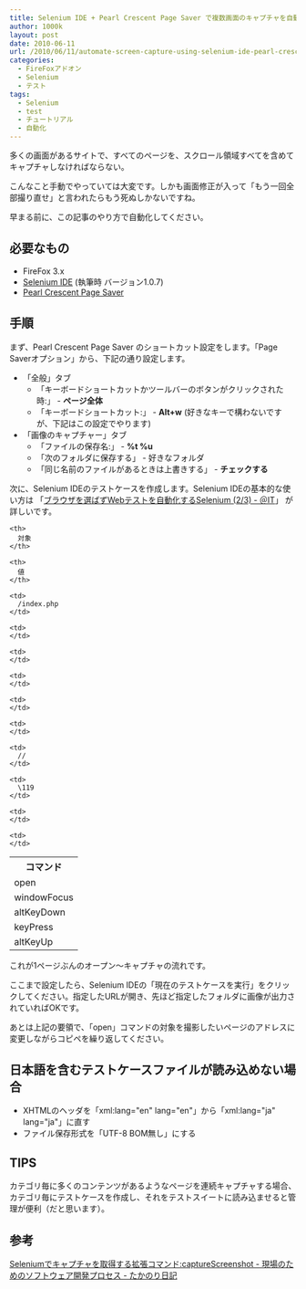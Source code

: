 ```yaml
---
title: Selenium IDE + Pearl Crescent Page Saver で複数画面のキャプチャを自動化する
author: 1000k
layout: post
date: 2010-06-11
url: /2010/06/11/automate-screen-capture-using-selenium-ide-pearl-crescent-page-saver/
categories:
  - FireFoxアドオン
  - Selenium
  - テスト
tags:
  - Selenium
  - test
  - チュートリアル
  - 自動化
---
```

多くの画面があるサイトで、すべてのページを、スクロール領域すべてを含めてキャプチャしなければならない。

こんなこと手動でやっていては大変です。しかも画面修正が入って「もう一回全部撮り直せ」と言われたらもう死ぬしかないですね。

早まる前に、この記事のやり方で自動化してください。

<!--more-->

## 必要なもの

  * FireFox 3.x
  * [Selenium IDE](http://seleniumhq.org/download/) (執筆時 バージョン1.0.7)
  * [Pearl Crescent Page Saver](http://pearlcrescent.com/products/pagesaver/)

## 手順

まず、Pearl Crescent Page Saver のショートカット設定をします。「Page Saverオプション」から、下記の通り設定します。

  * 「全般」タブ
      * 「キーボードショートカットかツールバーのボタンがクリックされた時:」 - **ページ全体**
      * 「キーボードショートカット:」 - **Alt+w** (好きなキーで構わないですが、下記はこの設定でやります)
  * 「画像のキャプチャー」タブ
      * 「ファイルの保存名:」 - **%t %u**
      * 「次のフォルダに保存する」 - 好きなフォルダ
      * 「同じ名前のファイルがあるときは上書きする」 - **チェックする**

次に、Selenium IDEのテストケースを作成します。Selenium IDEの基本的な使い方は 「[ブラウザを選ばずWebテストを自動化するSelenium (2/3) - ＠IT](http://www.atmarkit.co.jp/fjava/rensai4/devtool07/devtool07_2.html)」 が詳しいです。

<table>
  <tr>
    <th>
      コマンド
    </th>

    <th>
      対象
    </th>

    <th>
      値
    </th>
  </tr>

  <tr>
    <td>
      open
    </td>

    <td>
      /index.php
    </td>

    <td>
    </td>
  </tr>

  <tr>
    <td>
      windowFocus
    </td>

    <td>
    </td>

    <td>
    </td>
  </tr>

  <tr>
    <td>
      altKeyDown
    </td>

    <td>
    </td>

    <td>
    </td>
  </tr>

  <tr>
    <td>
      keyPress
    </td>

    <td>
      //
    </td>

    <td>
      \119
    </td>
  </tr>

  <tr>
    <td>
      altKeyUp
    </td>

    <td>
    </td>

    <td>
    </td>
  </tr>
</table>

これが1ページぶんのオープン～キャプチャの流れです。

ここまで設定したら、Selenium IDEの「現在のテストケースを実行」をクリックしてください。指定したURLが開き、先ほど指定したフォルダに画像が出力されていればOKです。

あとは上記の要領で、「open」コマンドの対象を撮影したいページのアドレスに変更しながらコピペを繰り返してください。

## 日本語を含むテストケースファイルが読み込めない場合

  * XHTMLのヘッダを「xml:lang="en" lang="en"」から「xml:lang="ja" lang="ja"」に直す
  * ファイル保存形式を「UTF-8 BOM無し」にする

## TIPS

カテゴリ毎に多くのコンテンツがあるようなページを連続キャプチャする場合、カテゴリ毎にテストケースを作成し、それをテストスイートに読み込ませると管理が便利（だと思います）。

## 参考

[Seleniumでキャプチャを取得する拡張コマンド:captureScreenshot - 現場のためのソフトウェア開発プロセス - たかのり日記](http://d.hatena.ne.jp/szk-takanori/20071104/1194181489)